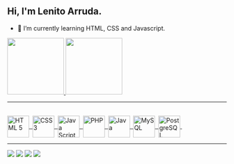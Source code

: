 ## Hi, I'm Lenito Arruda.

- 🌱 I’m currently learning HTML, CSS and Javascript.
<div>
  <a href="https://github.com/LenitoArruda">
  <img height="130em" src="https://github-readme-stats.vercel.app/api?username=LenitoArruda&count_private=true&show_icons=true&theme=city_lights">
  <img height="130em" src="https://github-readme-stats.vercel.app/api/top-langs/?username=LenitoArruda&layout=compact&langs_count=7&theme=city_lights"/>
</div>
<hr width="100%">
<div style="display: inline_block"><br>
  <img align="center" alt="HTML 5" height="50em" width="50em" src="https://cdn.jsdelivr.net/gh/devicons/devicon/icons/html5/html5-original-wordmark.svg" />&nbsp
  <img align="center" alt="CSS 3" height="50em" width="50em" src="https://cdn.jsdelivr.net/gh/devicons/devicon/icons/css3/css3-original-wordmark.svg" />&nbsp  
  <img align="center" alt="Java Script" height="50em" width="50em" src="https://cdn.jsdelivr.net/gh/devicons/devicon/icons/javascript/javascript-original.svg" />&nbsp 
  <img align="center" alt="PHP" height="50em" width="50em" src="https://cdn.jsdelivr.net/gh/devicons/devicon/icons/php/php-original.svg" />&nbsp 
  <img align="center" alt="Java" height="50em" width="50em" src="https://cdn.jsdelivr.net/gh/devicons/devicon/icons/java/java-original.svg"/>&nbsp
  <img align="center" alt="MySQL" height="50em" width="50em" src="https://cdn.jsdelivr.net/gh/devicons/devicon/icons/mysql/mysql-original-wordmark.svg"/>&nbsp
  <img align="center" alt="PostgreSQL" height="50em" width="50em" src="https://cdn.jsdelivr.net/gh/devicons/devicon/icons/postgresql/postgresql-original-wordmark.svg"/>&nbsp
</div>
<hr width="100%">
<div>
  <a href="https://www.facebook.com/lenito.arruda" target="_blank"><img src="https://img.shields.io/badge/Facebook-1877F2?style=for-the-badge&logo=facebook&logoColor=white" target="_blank"></a>
  <a href="https://www.instagram.com/lenitoarruda/" target="_blank"><img src="https://img.shields.io/badge/Instagram-E4405F?style=for-the-badge&logo=instagram&logoColor=white" target="_blank"></a>
  <a href="https://www.linkedin.com/in/lenito-arruda-0065526a/" target="_blank"><img src="https://img.shields.io/badge/-LinkedIn-%230077B5?style=for-the-badge&logo=linkedin&logoColor=white" target="_blank"></a> 
  <a href = "mailto:lenitoarruda@hotmail.com"><img src="https://img.shields.io/badge/-Gmail-%23333?style=for-the-badge&logo=gmail&logoColor=white" target="_blank"></a>
  </div>
